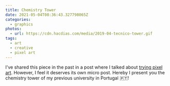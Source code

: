 ```yaml
---
title: Chemistry Tower
date: 2021-05-04T08:36:43.327798065Z
categories:
  - graphics
photos:
  - url: https://cdn.hacdias.com/media/2019-04-tecnico-tower.gif
tags:
  - art
  - creative
  - pixel art
---
```


I've shared this piece in the past in a post where I talked about [trying pixel art](/2019/04/18/trying-pixel-art). However, I feel it deserves its own micro post. Hereby I present you the chemistry tower of my previous university in Portugal 🇵🇹!
